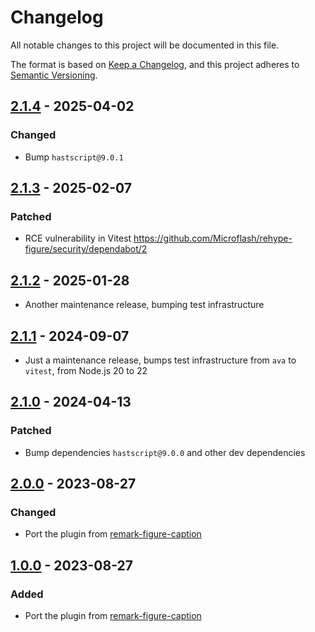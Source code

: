 # Changelog

All notable changes to this project will be documented in this file.

The format is based on [Keep a Changelog](https://keepachangelog.com/en/1.1.0/),
and this project adheres to [Semantic Versioning](https://semver.org/spec/v2.0.0.html).

## [2.1.4] - 2025-04-02

### Changed

- Bump `hastscript@9.0.1`

## [2.1.3] - 2025-02-07

### Patched

- RCE vulnerability in Vitest <https://github.com/Microflash/rehype-figure/security/dependabot/2>

## [2.1.2] - 2025-01-28

- Another maintenance release, bumping test infrastructure

## [2.1.1] - 2024-09-07

- Just a maintenance release, bumps test infrastructure from `ava` to `vitest`, from Node.js 20 to 22

## [2.1.0] - 2024-04-13

### Patched

- Bump dependencies `hastscript@9.0.0` and other dev dependencies

## [2.0.0] - 2023-08-27

### Changed

- Port the plugin from [remark-figure-caption](https://github.com/Microflash/remark-figure-caption)

## [1.0.0] - 2023-08-27

### Added

- Port the plugin from [remark-figure-caption](https://github.com/Microflash/remark-figure-caption)

[2.1.4]: https://github.com/Microflash/rehype-figure/compare/2.1.3...2.1.4
[2.1.3]: https://github.com/Microflash/rehype-figure/compare/2.1.2...2.1.3
[2.1.2]: https://github.com/Microflash/rehype-figure/compare/2.1.1...2.1.2
[2.1.1]: https://github.com/Microflash/rehype-figure/compare/2.1.0...2.1.1
[2.1.0]: https://github.com/Microflash/rehype-figure/compare/2.0.0...2.1.0
[2.0.0]: https://github.com/Microflash/rehype-figure/compare/1.0.0...2.0.0
[1.0.0]: https://github.com/Microflash/rehype-figure/tree/1.0.0
